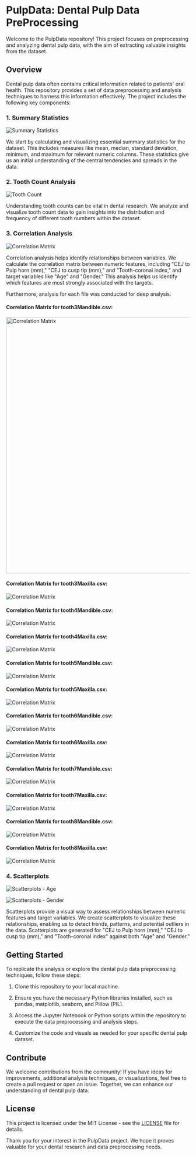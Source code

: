 # PulpData: Dental Pulp Data PreProcessing

Welcome to the PulpData repository! This project focuses on preprocessing and analyzing dental pulp data, with the aim of extracting valuable insights from the dataset.

## Overview

Dental pulp data often contains critical information related to patients' oral health. This repository provides a set of data preprocessing and analysis techniques to harness this information effectively. The project includes the following key components:

### 1. Summary Statistics

![Summary Statistics](images/summary_statistics.png)

We start by calculating and visualizing essential summary statistics for the dataset. This includes measures like mean, median, standard deviation, minimum, and maximum for relevant numeric columns. These statistics give us an initial understanding of the central tendencies and spreads in the data.

### 2. Tooth Count Analysis

![Tooth Count](images/tooth_count.png)

Understanding tooth counts can be vital in dental research. We analyze and visualize tooth count data to gain insights into the distribution and frequency of different tooth numbers within the dataset.

### 3. Correlation Analysis

![Correlation Matrix](images/correlation_matrix.png)

Correlation analysis helps identify relationships between variables. We calculate the correlation matrix between numeric features, including "CEJ to Pulp horn (mm)," "CEJ to cusp tip (mm)," and "Tooth-coronal index," and target variables like "Age" and "Gender." This analysis helps us identify which features are most strongly associated with the targets.

Furthermore, analysis for each file was conducted for deep analysis.

#### Correlation Matrix for tooth3Mandible.csv:

<img src="images/correlation_matrix_tooth3Mandible.csv.png" alt="Correlation Matrix" width="800" height="700">

#### Correlation Matrix for tooth3Maxilla.csv:

![Correlation Matrix](images/correlation_matrix_tooth3Maxilla.csv.png)

#### Correlation Matrix for tooth4Mandible.csv:

![Correlation Matrix](images/correlation_matrix_tooth4Mandible.csv.png)

#### Correlation Matrix for tooth4Maxilla.csv:

![Correlation Matrix](images/correlation_matrix_tooth4Maxilla.csv.png)

#### Correlation Matrix for tooth5Mandible.csv:

![Correlation Matrix](images/correlation_matrix_tooth5Mandible.csv.png)

#### Correlation Matrix for tooth5Maxilla.csv:

![Correlation Matrix](images/correlation_matrix_tooth5Maxilla.csv.png)

#### Correlation Matrix for tooth6Mandible.csv:

![Correlation Matrix](images/correlation_matrix_tooth6Mandible.csv.png)

#### Correlation Matrix for tooth6Maxilla.csv:

![Correlation Matrix](images/correlation_matrix_tooth6Maxilla.csv.png)

#### Correlation Matrix for tooth7Mandible.csv:

![Correlation Matrix](images/correlation_matrix_tooth7Mandible.csv.png)

#### Correlation Matrix for tooth7Maxilla.csv:

![Correlation Matrix](images/correlation_matrix_tooth7Maxilla.csv.png)

#### Correlation Matrix for tooth8Mandible.csv:

![Correlation Matrix](images/correlation_matrix_tooth8Mandible.csv.png)

#### Correlation Matrix for tooth8Maxilla.csv:

![Correlation Matrix](images/correlation_matrix_tooth8Maxilla.csv.png)

### 4. Scatterplots

![Scatterplots - Age](images/scatterplots_age.png)

![Scatterplots - Gender](images/scatterplots_gender.png)

Scatterplots provide a visual way to assess relationships between numeric features and target variables. We create scatterplots to visualize these relationships, enabling us to detect trends, patterns, and potential outliers in the data. Scatterplots are generated for "CEJ to Pulp horn (mm)," "CEJ to cusp tip (mm)," and "Tooth-coronal index" against both "Age" and "Gender."

## Getting Started

To replicate the analysis or explore the dental pulp data preprocessing techniques, follow these steps:

1. Clone this repository to your local machine.

2. Ensure you have the necessary Python libraries installed, such as pandas, matplotlib, seaborn, and Pillow (PIL).

3. Access the Jupyter Notebook or Python scripts within the repository to execute the data preprocessing and analysis steps.

4. Customize the code and visuals as needed for your specific dental pulp dataset.

## Contribute

We welcome contributions from the community! If you have ideas for improvements, additional analysis techniques, or visualizations, feel free to create a pull request or open an issue. Together, we can enhance our understanding of dental pulp data.

## License

This project is licensed under the MIT License - see the [LICENSE](LICENSE) file for details.

Thank you for your interest in the PulpData project. We hope it proves valuable for your dental research and data preprocessing needs.
